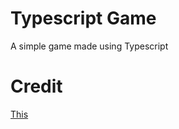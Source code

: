 # Typescript Game

A simple game made using Typescript

# Credit

[This](https://javascript.plainenglish.io/gamedev-patterns-and-algorithms-in-action-with-typescript-d29b913858e)
